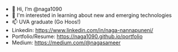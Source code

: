 - 👋 Hi, I’m @naga1090
- 👀 I'm interested in learning about new and emerging technologies
- 📫 UVA graduate (Go Hoos!)
- Linkedin: https://www.linkedin.com/in/naga-nannapuneni/
- Portfolio/Resume: https://naga1090.github.io/portfolio
- Medium: https://medium.com/@nagasameer

<!---
naga1090/naga1090 is a ✨ special ✨ repository because its `README.md` (this file) appears on your GitHub profile.
You can click the Preview link to take a look at your changes.
--->
